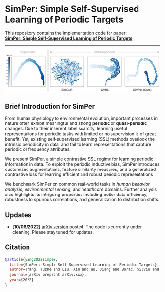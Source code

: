 # SimPer: Simple Self-Supervised Learning of Periodic Targets

This repository contains the implementation code for paper: <br>
__[SimPer: Simple Self-Supervised Learning of Periodic Targets](https://arxiv.org/abs/xxx)__
___
<p align="center">
    <img src="assets/simper.png" width="800"> <br>
</p>


## Brief Introduction for SimPer
From human physiology to environmental evolution, important processes in nature often exhibit meaningful and strong __periodic__ or __quasi-periodic__ changes. Due to their inherent label scarcity, learning useful representations for periodic tasks with limited or no supervision is of great benefit. Yet, existing self-supervised learning (SSL) methods overlook the intrinsic periodicity in data, and fail to learn representations that capture periodic or frequency attributes.

We present SimPer, a simple contrastive SSL regime for learning periodic information in data. To exploit the periodic inductive bias, SimPer introduces customized augmentations, feature similarity measures, and a generalized contrastive loss for learning efficient and robust periodic representations

We benchmark SimPer on common real-world tasks in _human behavior analysis_, _environmental sensing_, and _healthcare_ domains. Further analysis also highlights its intriguing properties including better data efficiency, robustness to spurious correlations, and generalization to distribution shifts.


## Updates
- __[10/06/2022]__ [arXiv version](https://arxiv.org/abs/xxx) posted. The code is currently under cleaning. Please stay tuned for updates.


## Citation
```bib
@article{yang2022simper,
  title={SimPer: Simple Self-Supervised Learning of Periodic Targets},
  author={Yang, Yuzhe and Liu, Xin and Wu, Jiang and Borac, Silviu and Katabi, Dina and Poh, Ming-Zher and McDuff, Daniel},
  journal={arXiv preprint arXiv:xxx},
  year={2022}
}
```